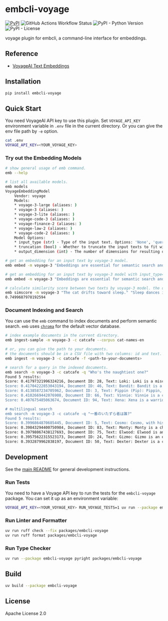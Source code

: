 # embcli-voyage

[![PyPI](https://img.shields.io/pypi/v/embcli-voyage?label=PyPI)](https://pypi.org/project/embcli-voyage/)
![GitHub Actions Workflow Status](https://img.shields.io/github/actions/workflow/status/mocobeta/embcli/ci-voyage.yml?logo=github&label=tests)
![PyPI - Python Version](https://img.shields.io/pypi/pyversions/embcli-voyage)
![PyPI - License](https://img.shields.io/pypi/l/embcli-voyage)

voyage plugin for embcli, a command-line interface for embeddings.

## Reference

- [VoyageAI Text Embeddings](https://docs.voyageai.com/docs/embeddings)

## Installation

```bash
pip install embcli-voyage
```

## Quick Start

You need VoyageAI API key to use this plugin. Set `VOYAGE_API_KEY` environment variable in `.env` file in the current directory. Or you can give the env file path by `-e` option.

```bash
cat .env
VOYAGE_API_KEY=<YOUR_VOYAGE_KEY>
```

### Try out the Embedding Models

```bash
# show general usage of emb command.
emb --help

# list all available models.
emb models
VoyageEmbeddingModel
    Vendor: voyage
    Models:
    * voyage-3-large (aliases: )
    * voyage-3 (aliases: )
    * voyage-3-lite (aliases: )
    * voyage-code-3 (aliases: )
    * voyage-finance-2 (aliases: )
    * voyage-law-2 (aliases: )
    * voyage-code-2 (aliases: )
    Model Options:
    * input_type (str) - Type of the input text. Options: 'None', 'query', 'document' Defaults to 'None'.
    * truncation (bool) - Whether to truncate the input texts to fit within the context length. Defaults to True.
    * output_dimension (int) - The number of dimensions for resulting output embeddings.

# get an embedding for an input text by voyage-3 model.
emb embed -m voyage-3 "Embeddings are essential for semantic search and RAG apps."

# get an embedding for an input text by voyage-3 model with input_type=query.
emb embed -m voyage-3 "Embeddings are essential for semantic search and RAG apps." -o input_type query

# calculate similarity score between two texts by voyage-3 model. the default metric is cosine similarity.
emb simscore -m voyage-3 "The cat drifts toward sleep." "Sleep dances in the cat's eyes."
0.7499687978192594
```

### Document Indexing and Search

You can use the `emb` command to index documents and perform semantic search. `emb` uses [`chroma`](https://github.com/chroma-core/chroma) for the default vector database.

```bash
# index example documents in the current directory.
emb ingest-sample -m voyage-3 -c catcafe --corpus cat-names-en

# or, you can give the path to your documents.
# the documents should be in a CSV file with two columns: id and text. the separator should be comma.
emb ingest -m voyage-3 -c catcafe -f <path-to-your-documents>

# search for a query in the indexed documents.
emb search -m voyage-3 -c catcafe -q "Who's the naughtiest one?"
Found 5 results:
Score: 0.41797321996324216, Document ID: 28, Text: Loki: Loki is a mischievous and clever cat, always finding new ways to entertain himself, sometimes at his humans' expense. He is a master of stealth and surprise attacks on toys. Despite his playful trickery, Loki is incredibly charming and affectionate, easily winning hearts with his roguish appeal.
Score: 0.41704222853043194, Document ID: 46, Text: Bandit: Bandit is a mischievous cat, often with mask-like markings, always on the lookout for his next playful heist of a toy or treat. He is clever and energetic, loving to chase and pounce. Despite his roguish name, Bandit is a loving companion who enjoys a good cuddle after his adventures.
Score: 0.4138587234705962, Document ID: 3, Text: Pippin (Pip): Pippin, or Pip, is a compact dynamo, brimming with mischievous charm and boundless curiosity. He’s an intrepid explorer, always finding new hideouts or investigating forbidden territories with a twinkle in his eye. Quite vocal, Pip will happily chat about his day, his playful antics making him an endearing little rascal.
Score: 0.4102669442076908, Document ID: 66, Text: Vinnie: Vinnie is a cool and confident cat, often a street-smart tabby with a lot of personality. He is resourceful and independent but also enjoys affection from his trusted humans. Vinnie is a survivor with a soft side, offering gruff purrs and head-butts, a charming rogue with a heart of gold.
Score: 0.407675485063674, Document ID: 94, Text: Xena: Xena is a warrior princess of a cat, bold, adventurous, and fiercely protective of her territory and toys. She is highly energetic and loves vigorous play, often surprising with her agility. Despite her tough exterior, Xena is deeply loyal and affectionate to her trusted human companions.

# multilingual search
emb search -m voyage-3 -c catcafe -q "一番のいたずら者は誰?"
Found 5 results:
Score: 0.3996864870685445, Document ID: 5, Text: Cosmo: Cosmo, with his wide, knowing eyes, seems to ponder the universe's mysteries. He’s an endearingly quirky character, often found investigating unusual objects or engaging in peculiar solo games. Highly intelligent and observant, Cosmo loves exploring new spaces, and his quiet, thoughtful nature makes him a fascinating and unique companion.
Score: 0.39843294400750984, Document ID: 83, Text: Monty: Monty is a charming and slightly eccentric cat, full of character and amusing quirks. He might have a favorite unusual napping spot or a peculiar way of playing. Monty is very entertaining and loves attention, often performing his unique antics for his amused human audience, a delightful and unique friend.
Score: 0.39798067438127693, Document ID: 75, Text: Elwood: Elwood is an endearingly quirky and laid-back cat, often found in amusing sleeping positions. He is friendly and easygoing, enjoying simple pleasures like a good meal and a sunny spot. Elwood is a comforting presence, always ready with a soft purr and a gentle nuzzle, a truly chill companion.
Score: 0.39575622315523173, Document ID: 24, Text: Gizmo: Gizmo is an endearingly quirky cat, full of curious habits and playful antics. He might bat at imaginary foes or carry his favorite small toy everywhere. Gizmo is incredibly entertaining and loves attention, often performing his unique tricks for his amused human audience, always bringing a smile.
Score: 0.3932879962838197, Document ID: 50, Text: Dexter: Dexter is a clever and sometimes quirky cat, always up to something interesting. He might have a fascination with running water or a particular toy he carries everywhere. Dexter is highly intelligent and enjoys interactive play, keeping his humans entertained with his unique personality and amusing antics, a truly engaging companion.
```


## Development

See the [main README](https://github.com/mocobeta/embcli/blob/main/README.md) for general development instructions.

### Run Tests

You need to have a Voyage API key to run the tests for the `embcli-voyage` package. You can set it up as an environment variable:

```bash
VOYAGE_API_KEY=<YOUR_VOYAGE_KEY> RUN_VOYAGE_TESTS=1 uv run --package embcli-voyage pytest packages/embcli-voyage/tests/
```

### Run Linter and Formatter

```bash
uv run ruff check --fix packages/embcli-voyage
uv run ruff format packages/embcli-voyage
```

### Run Type Checker

```bash
uv run --package embcli-voyage pyright packages/embcli-voyage
```

## Build

```bash
uv build --package embcli-voyage
```

## License

Apache License 2.0
